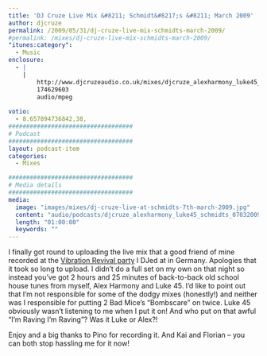 ```yaml
---
title: 'DJ Cruze Live Mix &#8211; Schmidt&#8217;s &#8211; March 2009'
author: djcruze
permalink: /2009/05/31/dj-cruze-live-mix-schmidts-march-2009/
#permalink: /mixes/dj-cruze-live-mix-schmidts-march-2009/
"itunes:category":
  - Music
enclosure:
  - |
    |
        http://www.djcruzeaudio.co.uk/mixes/djcruze_alexharmony_luke45_schmidts_07032009.mp3
        174629603
        audio/mpeg
        
votio:
  - 8.657894736842,38,
###################################
# Podcast
###################################
layout: podcast-item
categories:
  - Mixes

###################################
# Media details
###################################
media:
  image: "images/mixes/dj-cruze-live-at-schmidts-7th-march-2009.jpg"
  content: "audio/podcasts/djcruze_alexharmony_luke45_schmidts_07032009.mp3"
  length: "01:00:00"
  keywords: ""
---
```


I finally got round to uploading the live mix that a good friend of mine recorded at the [Vibration Revival party][2] I DJed at in Germany. Apologies that it took so long to upload. I didn&#8217;t do a full set on my own on that night so instead you&#8217;ve got 2 hours and 25 minutes of back-to-back old school house tunes from myself, Alex Harmony and Luke 45. I&#8217;d like to point out that I&#8217;m not responsible for some of the dodgy mixes (honestly!) and neither was I responsible for putting 2 Bad Mice&#8217;s &#8220;Bombscare&#8221; on twice. Luke 45 obviously wasn&#8217;t listening to me when I put it on! And who put on that awful &#8220;I&#8217;m Raving I&#8217;m Raving&#8221;? Was it Luke or Alex?! 

Enjoy and a big thanks to Pino for recording it. And Kai and Florian &#8211; you can both stop hassling me for it now!

 [1]: http://www.djcruze.co.uk/cms/wp-content/uploads/2009/05/dj-cruze-live-at-schmidts-7th-march-2009.jpg
 [2]: http://www.djcruze.co.uk/cms/2009/02/16/vibration-revival-party-schmidts-7th-march-2009/
